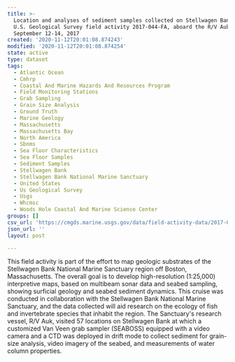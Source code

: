 ```yaml
---
title: >-
  Location and analyses of sediment samples collected on Stellwagen Bank during
  U.S. Geological Survey field activity 2017-044-FA, aboard the R/V Auk,
  September 12-14, 2017
created: '2020-11-12T20:01:08.874243'
modified: '2020-11-12T20:01:08.874254'
state: active
type: dataset
tags:
  - Atlantic Ocean
  - Cmhrp
  - Coastal And Marine Hazards And Resources Program
  - Field Monitoring Stations
  - Grab Sampling
  - Grain Size Analysis
  - Ground Truth
  - Marine Geology
  - Massachusetts
  - Massachusetts Bay
  - North America
  - Sbnms
  - Sea Floor Characteristics
  - Sea Floor Samples
  - Sediment Samples
  - Stellwagen Bank
  - Stellwagen Bank National Marine Sanctuary
  - United States
  - Us Geological Survey
  - Usgs
  - Whcmsc
  - Woods Hole Coastal And Marine Science Center
groups: []
csv_url: 'https://cmgds.marine.usgs.gov/data/field-activity-data/2017-044-FA/'
json_url: ''
layout: post

---
```

This field activity is part of the effort to map geologic substrates of the Stellwagen Bank National Marine Sanctuary region off Boston, Massachusetts. The overall goal is to develop high-resolution (1:25,000) interpretive maps, based on multibeam sonar data and seabed sampling, showing surficial geology and seabed sediment dynamics. This cruise was conducted in collaboration with the Stellwagen Bank National Marine Sanctuary, and the data collected will aid research on the ecology of fish and invertebrate species that inhabit the region. The Sanctuary's research vessel, R/V Auk, visited 57 locations on Stellwagen Bank at which a customized Van Veen grab sampler (SEABOSS) equipped with a video camera and a CTD was deployed in drift mode to collect sediment for grain-size analysis, video imagery of the seabed, and measurements of water column properties.
